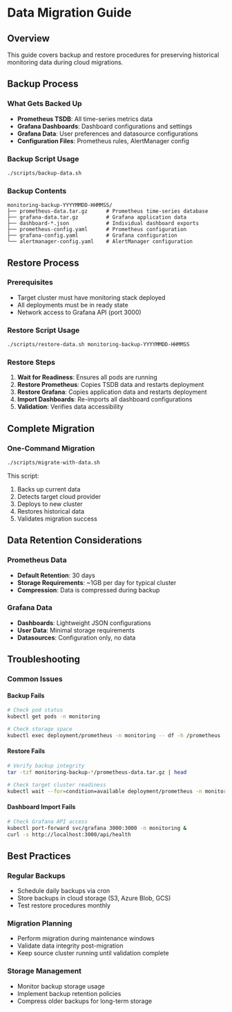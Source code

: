 # Data Migration Guide

## Overview
This guide covers backup and restore procedures for preserving historical monitoring data during cloud migrations.

## Backup Process

### What Gets Backed Up
- **Prometheus TSDB**: All time-series metrics data
- **Grafana Dashboards**: Dashboard configurations and settings
- **Grafana Data**: User preferences and datasource configurations
- **Configuration Files**: Prometheus rules, AlertManager config

### Backup Script Usage
```bash
./scripts/backup-data.sh
```

### Backup Contents
```
monitoring-backup-YYYYMMDD-HHMMSS/
├── prometheus-data.tar.gz      # Prometheus time-series database
├── grafana-data.tar.gz         # Grafana application data
├── dashboard-*.json            # Individual dashboard exports
├── prometheus-config.yaml      # Prometheus configuration
├── grafana-config.yaml         # Grafana configuration
└── alertmanager-config.yaml    # AlertManager configuration
```

## Restore Process

### Prerequisites
- Target cluster must have monitoring stack deployed
- All deployments must be in ready state
- Network access to Grafana API (port 3000)

### Restore Script Usage
```bash
./scripts/restore-data.sh monitoring-backup-YYYYMMDD-HHMMSS
```

### Restore Steps
1. **Wait for Readiness**: Ensures all pods are running
2. **Restore Prometheus**: Copies TSDB data and restarts deployment
3. **Restore Grafana**: Copies application data and restarts deployment
4. **Import Dashboards**: Re-imports all dashboard configurations
5. **Validation**: Verifies data accessibility

## Complete Migration

### One-Command Migration
```bash
./scripts/migrate-with-data.sh
```

This script:
1. Backs up current data
2. Detects target cloud provider
3. Deploys to new cluster
4. Restores historical data
5. Validates migration success

## Data Retention Considerations

### Prometheus Data
- **Default Retention**: 30 days
- **Storage Requirements**: ~1GB per day for typical cluster
- **Compression**: Data is compressed during backup

### Grafana Data
- **Dashboards**: Lightweight JSON configurations
- **User Data**: Minimal storage requirements
- **Datasources**: Configuration only, no data

## Troubleshooting

### Common Issues

#### Backup Fails
```bash
# Check pod status
kubectl get pods -n monitoring

# Check storage space
kubectl exec deployment/prometheus -n monitoring -- df -h /prometheus
```

#### Restore Fails
```bash
# Verify backup integrity
tar -tzf monitoring-backup-*/prometheus-data.tar.gz | head

# Check target cluster readiness
kubectl wait --for=condition=available deployment/prometheus -n monitoring
```

#### Dashboard Import Fails
```bash
# Check Grafana API access
kubectl port-forward svc/grafana 3000:3000 -n monitoring &
curl -s http://localhost:3000/api/health
```

## Best Practices

### Regular Backups
- Schedule daily backups via cron
- Store backups in cloud storage (S3, Azure Blob, GCS)
- Test restore procedures monthly

### Migration Planning
- Perform migration during maintenance windows
- Validate data integrity post-migration
- Keep source cluster running until validation complete

### Storage Management
- Monitor backup storage usage
- Implement backup retention policies
- Compress older backups for long-term storage